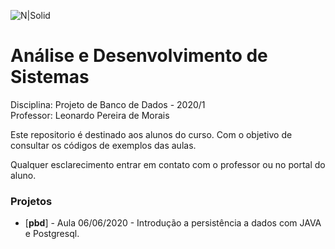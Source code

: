 ![N|Solid](https://www.go.senac.br/portal/assets/img/logo-senac.png)
# Análise e Desenvolvimento de Sistemas
Disciplina: Projeto de Banco de Dados - 2020/1  
Professor: Leonardo Pereira de Morais

Este repositorio é destinado aos alunos do curso. 
Com o objetivo de consultar os códigos de exemplos das aulas.

Qualquer esclarecimento entrar em contato com o professor ou no portal do aluno.

### Projetos
* [**pbd**] - Aula 06/06/2020 - Introdução a persistência a dados com JAVA e Postgresql.
